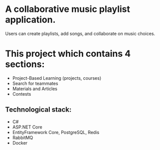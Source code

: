 # A collaborative music playlist application. 

Users can create playlists, add songs, and collaborate on music choices.

# This project which contains 4 sections:
- Project-Based Learning (projects, courses)
- Search for teammates
- Materials and Articles
- Contests

## Technological stack:
- C#
- ASP.NET Core 
- EntityFramework Core, PostgreSQL, Redis
- RabbitMQ
- Docker